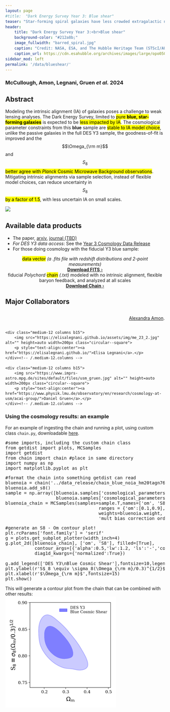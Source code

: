 ```yaml
---
layout: page
#title:  "Dark Energy Survey Year 3: Blue shear"
teaser: "Star-forming spiral galaxies have less crowded extragalactic neighborhoods, making them excellent candidates for mapping cosmic structure."
header:
    title: "Dark Energy Survey Year 3:<br>Blue shear"
    background-color: "#212a8b;"
    image_fullwidth: "barred_spiral.jpg"
    caption: "Credit: NASA, ESA, and The Hubble Heritage Team (STScI/AURA)"
    caption_url: https://cdn.esahubble.org/archives/images/large/opo0501a.jpg
sidebar_mod: left
permalink: '/data/blueshear/'
---
```

<script src='https://cdnjs.cloudflare.com/ajax/libs/mathjax/2.7.4/MathJax.js?config=default'></script>
<style>.circular--square { border-radius: 50%; display: block; margin-left: auto; margin-right: auto;}</style>
### McCullough, Amon, Legnani, Gruen <em>et al.</em> 2024
## Abstract
Modeling the intrinsic alignment (IA) of galaxies poses a challenge to weak lensing analyses. The Dark Energy Survey, limited to <mark>pure <strong>blue, star-forming galaxies</strong></mark> is expected to be <mark>less impacted by IA</mark>. The cosmological parameter constraints from this <strong>blue</strong> sample are <mark>stable to IA model choice</mark>, unlike the passive galaxies in the full DES Y3 sample, the goodness-of-fit is improved and the $$\Omega_{\rm m}$$ and $$S_8$$ <mark>better agree with <em>Planck</em> Cosmic Microwave Background observations</mark>. Mitigating intrinsic alignments via sample selection, instead of flexible model choices, can reduce uncertainty in $$S_8$$ <mark>by a factor of 1.5</mark>, with less uncertain IA on small scales.

<img src="{{site.urlimg}}blueshear_summary.png" class="center" height=auto width=470px>

## Available data products
- The paper, <a href="">arxiv</a>, <a href="">journal (TBD)</a>
- _For DES Y3 data access_: See the [Year 3 Cosmology Data Release](https://des.ncsa.illinois.edu/releases/y3a2)
- For those doing cosmology with the fiducial Y3 blue sample:
<p style="text-align: center;">
<mark>data vector</mark> <em>(a .fits file with redshift distributions and 2-point measurements)</em><br>
<a class="radius button small" download="2pt_extended_data_blue_covupdated_at_3x2pt-cosmo.fits" href="https://github.com/jmccull/jmccull.github.io/blob/main/dataproducts_blueshear/2pt_extended_data_blue_covupdated_at_3x2pt-cosmo.fits?raw=true"><strong>Download FITS</strong> ›</a><br>   
fiducial <em>Polychord</em> <mark>chain</mark> <em>(.txt)</em> modeled with no intrinsic alignment, flexible baryon feedback, and analyzed at all scales<br>
<a class="radius button small" download="chain_blue_noia_hm20tagn76_83.txt" href="https://github.com/jmccull/jmccull.github.io/blob/main/dataproducts_blueshear/chain_blue_noia_hm20tagn76_83.txt?raw=true"><strong>Download Chain</strong> ›</a><br>  
</p>

## Major Collaborators
<div class="row t60">
    <div class="medium-12 columns b15">
        <img src="https://web.astro.princeton.edu/sites/g/files/toruqf1486/files/styles/3x4_750w_1000h/public/2023-10/alex.jpg?raw=true" alt="" height=auto width=200px class="circular--square">
        <p style="text-align:center"><a href="https://alexandraamon.com/">Alexandra Amon</a>.</p>
    </div><!-- /.medium-12.columns -->

    <div class="medium-12 columns b15">
        <img src="https://elisalegnani.github.io/assets/img/me_23_2.jpg" alt="" height=auto width=200px class="circular--square">
        <p style="text-align:center"><a href="https://elisalegnani.github.io/">Elisa Legnani</a>.</p>
    </div><!-- /.medium-12.columns -->

    <div class="medium-12 columns b15">
        <img src="https://www.imprs-astro.mpg.de/sites/default/files/usm_gruen.jpg" alt="" height=auto width=200px class="circular--square">
        <p style="text-align:center"><a href="https://www.physik.lmu.de/observatory/en/research/cosmology-at-usm/acai-group/">Daniel Gruen</a>.</p>
    </div><!-- /.medium-12.columns -->
</div><!-- /.row -->

### Using the cosmology results: an example
For an example of ingesting the chain and running a plot, using custom class <code>chain.py</code>, downloadable <a href="https://github.com/jmccull/jmccull.github.io/blob/main/dataproducts_blueshear/chain.py?raw=true" download="chain.py">here</a>.
<pre>
#some imports, including the custom chain class
from getdist import plots, MCSamples
import getdist
from chain import chain #place in same directory
import numpy as np
import matplotlib.pyplot as plt
</pre>
<pre>
#format the chain into something getdist can read
bluenoia = chain('../data_release/chain_blue_noia_hm20tagn76_83.txt')
bluenoia.add_s8()
sample = np.array([bluenoia.samples['cosmological_parameters--omega_m'], 
                   bluenoia.samples['cosmological_parameters--s8']])
bluenoia_chain = MCSamples(samples=sample.T,names=['om', 'S8'], labels=['\Omega_m', 'S_8'], 
                                   ranges = {'om':[0.1,0.9],'S8':[0.3,1.0]}, label= r'DES Y3 Blue Cosmic Shear', 
                                   weights=bluenoia.weight, settings={'boundary_correction_order':0, 
                                   'mult_bias_correction_order':1})
</pre>
<pre>
#generate an S8 - Om contour plot!
plt.rcParams['font.family'] = 'serif' 
g = plots.get_subplot_plotter(width_inch=4)
g.plot_2d([bluenoia_chain], ['om', 'S8'], filled=[True], 
           contour_args=[{'alpha':0.5,'lw':1.2, 'ls':'-','color':'blue'}], 
           diag1d_kwargs={'normalized':True})

g.add_legend(['DES Y3\nBlue Cosmic Shear'],fontsize=10,legend_ncol=1, legend_loc='upper right',framealpha=0)
plt.ylabel(r'S$_8 \equiv \sigma_8(\Omega_{\rm m}/0.3)^{1/2}$',fontsize=15)
plt.xlabel(r'$\Omega_{\rm m}$',fontsize=15)
plt.show()
</pre>
This will generate a contour plot from the chain that can be combined with other results:<br>
<img src="https://github.com/jmccull/jmccull.github.io/blob/main/dataproducts_blueshear/test_contour.png?raw=true" alt="" height=auto width=350px>

